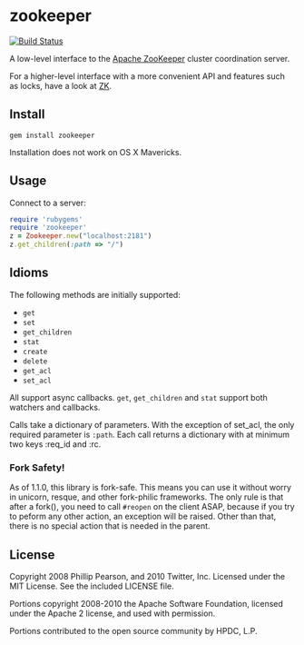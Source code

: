 # zookeeper #

[![Build Status](https://secure.travis-ci.org/zk-ruby/zookeeper.png?branch=master)](http://travis-ci.org/zk-ruby/zookeeper)

A low-level interface to the [Apache ZooKeeper](https://zookeeper.apache.org/) cluster coordination server.

For a higher-level interface with a more convenient API and features such as locks, have a look at [ZK](https://github.com/zk-ruby/zk).

## Install

```
gem install zookeeper
```

Installation does not work on OS X Mavericks.

## Usage

Connect to a server:

```ruby
require 'rubygems'
require 'zookeeper'
z = Zookeeper.new("localhost:2181")
z.get_children(:path => "/")
```

## Idioms

The following methods are initially supported:
* `get`
* `set`
* `get_children`
* `stat`
* `create`
* `delete`
* `get_acl`
* `set_acl`

All support async callbacks. `get`, `get_children` and `stat` support both watchers and callbacks.

Calls take a dictionary of parameters. With the exception of set\_acl, the only required parameter is `:path`. Each call returns a dictionary with at minimum two keys :req\_id and :rc.

### Fork Safety! ##

As of 1.1.0, this library is fork-safe. This means you can use it without worry in unicorn, resque, and other fork-philic frameworks. The only rule is that after a fork(), you need to call `#reopen` on the client ASAP, because if you try to peform any other action, an exception will be raised. Other than that, there is no special action that is needed in the parent.

## License

Copyright 2008 Phillip Pearson, and 2010 Twitter, Inc. 
Licensed under the MIT License.  See the included LICENSE file.  

Portions copyright 2008-2010 the Apache Software Foundation, licensed under the
Apache 2 license, and used with permission.

Portions contributed to the open source community by HPDC, L.P.
